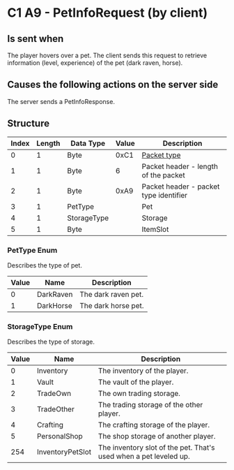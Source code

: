 # C1 A9 - PetInfoRequest (by client)

## Is sent when

The player hovers over a pet. The client sends this request to retrieve information (level, experience) of the pet (dark raven, horse).

## Causes the following actions on the server side

The server sends a PetInfoResponse.

## Structure

| Index | Length | Data Type | Value | Description |
|-------|--------|-----------|-------|-------------|
| 0 | 1 |   Byte   | 0xC1  | [Packet type](PacketTypes.md) |
| 1 | 1 |    Byte   |   6   | Packet header - length of the packet |
| 2 | 1 |    Byte   | 0xA9  | Packet header - packet type identifier |
| 3 | 1 | PetType |  | Pet |
| 4 | 1 | StorageType |  | Storage |
| 5 | 1 | Byte |  | ItemSlot |

### PetType Enum

Describes the type of pet.

| Value | Name | Description |
|-------|------|-------------|
| 0 | DarkRaven | The dark raven pet. |
| 1 | DarkHorse | The dark horse pet. |

### StorageType Enum

Describes the type of storage.

| Value | Name | Description |
|-------|------|-------------|
| 0 | Inventory | The inventory of the player. |
| 1 | Vault | The vault of the player. |
| 2 | TradeOwn | The own trading storage. |
| 3 | TradeOther | The trading storage of the other player. |
| 4 | Crafting | The crafting storage of the player. |
| 5 | PersonalShop | The shop storage of another player. |
| 254 | InventoryPetSlot | The inventory slot of the pet. That's used when a pet leveled up. |